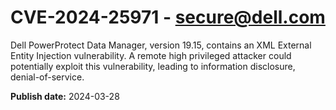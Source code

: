 # CVE-2024-25971 - secure@dell.com

Dell PowerProtect Data Manager, version 19.15, contains an XML External Entity Injection vulnerability. A remote high privileged attacker could potentially exploit this vulnerability, leading to information disclosure, denial-of-service.

**Publish date:** 2024-03-28
